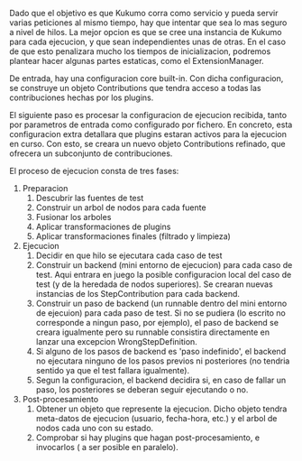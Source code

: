 Dado que el objetivo es que Kukumo corra como servicio 
y pueda servir varias peticiones al mismo tiempo, hay que 
intentar que sea lo mas seguro a nivel de hilos. La mejor opcion
es que se cree una instancia de Kukumo para cada ejecucion, 
y que sean independientes unas de otras.
En el caso de que esto penalizara mucho los tiempos de inicializacion,
podremos plantear hacer algunas partes estaticas, como el ExtensionManager.


De entrada, hay una configuracion core built-in.
Con dicha configuracion, se construye un objeto Contributions
que tendra acceso a todas las contribuciones hechas por los plugins.

El siguiente paso es procesar la configuracion de ejecucion recibida,
tanto por parametros de entrada como configurado por fichero. 
En concreto, esta configuracion extra detallara que plugins estaran
activos para la ejecucion en curso. Con esto, se creara un nuevo 
objeto Contributions refinado, que ofrecera un subconjunto de 
contribuciones.

El proceso de ejecucion consta de tres fases:

1. Preparacion
    1. Descubrir las fuentes de test
    2. Construir un arbol de nodos para cada fuente
    3. Fusionar los arboles
    4. Aplicar transformaciones de plugins
    5. Aplicar transformaciones finales (filtrado y limpieza)
2. Ejecucion
   1. Decidir en que hilo se ejecutara cada caso de test
   2. Construir un backend (mini entorno de ejecucion) para cada caso
   de test. Aqui entrara en juego la posible configuracion local del caso de test
      (y de la heredada de nodos superiores).
   Se crearan nuevas instancias de los StepContribution para cada backend.
   3. Construir un paso de backend (un runnable dentro del mini entorno de
   ejecuion) para cada paso de test. Si no se pudiera (lo escrito no
   corresponde a ningun paso, por ejemplo), el paso de backend se creara
   igualmente pero su runnable consistira directamente en lanzar una 
   excepcion WrongStepDefinition.
   4. Si alguno de los pasos de backend es 'paso indefinido', 
   el backend no ejecutara ninguno de los pasos previos ni posteriores (no tendria 
   sentido ya que el test fallara igualmente).
   5. Segun la configuracion, el backend decidira si, en caso de fallar un paso, 
   los posteriores se deberan seguir ejecutando o no.
3. Post-procesamiento
   1. Obtener un objeto que represente la ejecucion. Dicho objeto tendra
   meta-datos de ejecucion (usuario, fecha-hora, etc.) y el arbol de nodos 
   cada uno con su estado.
   2. Comprobar si hay plugins que hagan post-procesamiento, e invocarlos
      ( a ser posible en paralelo).
   
